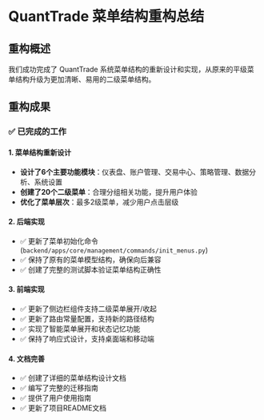 # QuantTrade 菜单结构重构总结

## 重构概述

我们成功完成了 QuantTrade 系统菜单结构的重新设计和实现，从原来的平级菜单结构升级为更加清晰、易用的二级菜单结构。

## 重构成果

### ✅ 已完成的工作

#### 1. 菜单结构重新设计
- **设计了6个主要功能模块**：仪表盘、账户管理、交易中心、策略管理、数据分析、系统设置
- **创建了20个二级菜单**：合理分组相关功能，提升用户体验
- **优化了菜单层次**：最多2级菜单，减少用户点击层级

#### 2. 后端实现
- ✅ 更新了菜单初始化命令 (`backend/apps/core/management/commands/init_menus.py`)
- ✅ 保持了原有的菜单模型结构，确保向后兼容
- ✅ 创建了完整的测试脚本验证菜单结构正确性

#### 3. 前端实现
- ✅ 更新了侧边栏组件支持二级菜单展开/收起
- ✅ 更新了路由常量配置，支持新的路径结构
- ✅ 实现了智能菜单展开和状态记忆功能
- ✅ 保持了响应式设计，支持桌面端和移动端

#### 4. 文档完善
- ✅ 创建了详细的菜单结构设计文档
- ✅ 编写了完整的迁移指南
- ✅ 提供了用户使用指南
- ✅ 更新了项目README文档